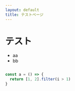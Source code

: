 ```yaml
---
layout: default
title: テストページ
---
```


# テスト

- aa
- bb

```js

const a = () => {
  return [1, 2].filter(i > 1)
}
```